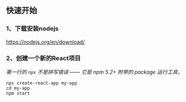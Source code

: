 ## 快速开始

### 1、下载安装nodejs

https://nodejs.org/en/download/

### 2、创建一个新的React项目

*第一行的 `npx` 不是拼写错误 —— 它是 npm 5.2+ 附带的 package 运行工具。*

``` shell
npx create-react-app my-app
cd my-app
npm start
```